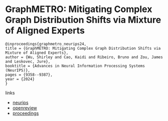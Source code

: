 # GraphMETRO: Mitigating Complex Graph Distribution Shifts via Mixture of Aligned Experts

```
@inproceedings{graphmetro_neurips24,
title = {GraphMETRO: Mitigating Complex Graph Distribution Shifts via Mixture of Aligned Experts},
author = {Wu, Shirley and Cao, Kaidi and Ribeiro, Bruno and Zou, James and Leskovec, Jure},
booktitle = {Advances in Neural Information Processing Systems (NeurIPS)},
pages = {9358--9387},
year = {2024}
}
```

links
- [neurips](https://nips.cc/Conferences/2024/Schedule?showEvent=95211)
- [openreview](https://openreview.net/forum?id=QtYg4g3Deu)
- [proceedings](https://papers.nips.cc//paper_files/paper/2024/hash/11c892a9fcc430cc0f4c7d457e5d60ea-Abstract-Conference.html)

